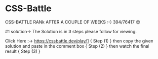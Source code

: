 # CSS-Battle

CSS-BATTLE RANk AFTER A COUPLE OF WEEKS :-)  394/76417 😊


#1 solution-> The Solution is in 3 steps please follow for viewing.

Click Here :->  https://cssbattle.dev/play/1  { Step (1) }
then copy the given solution and paste in the comment box { Step (2) }
then watch the final result { Step (3) }
